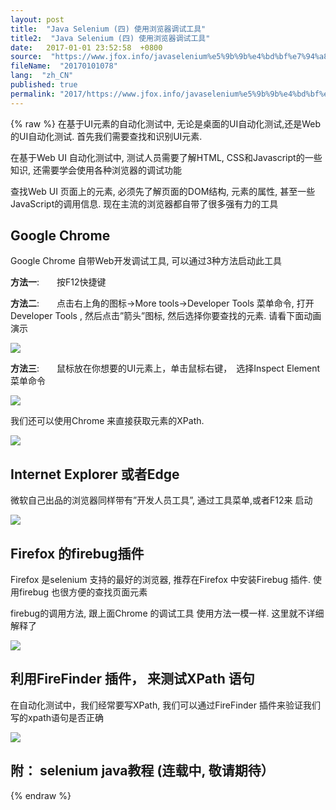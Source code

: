 ```yaml
---
layout: post
title:  "Java Selenium (四) 使用浏览器调试工具"
title2:  "Java Selenium (四) 使用浏览器调试工具"
date:   2017-01-01 23:52:58  +0800
source:  "https://www.jfox.info/javaselenium%e5%9b%9b%e4%bd%bf%e7%94%a8%e6%b5%8f%e8%a7%88%e5%99%a8%e8%b0%83%e8%af%95%e5%b7%a5%e5%85%b7.html"
fileName:  "20170101078"
lang:  "zh_CN"
published: true
permalink: "2017/https://www.jfox.info/javaselenium%e5%9b%9b%e4%bd%bf%e7%94%a8%e6%b5%8f%e8%a7%88%e5%99%a8%e8%b0%83%e8%af%95%e5%b7%a5%e5%85%b7.html"
---
```

{% raw %}
在基于UI元素的自动化测试中, 无论是桌面的UI自动化测试,还是Web的UI自动化测试. 首先我们需要查找和识别UI元素.

在基于Web UI 自动化测试中, 测试人员需要了解HTML, CSS和Javascript的一些知识, 还需要学会使用各种浏览器的调试功能

查找Web UI 页面上的元素, 必须先了解页面的DOM结构, 元素的属性, 甚至一些JavaScript的调用信息. 现在主流的浏览器都自带了很多强有力的工具

## Google Chrome

Google Chrome 自带Web开发调试工具, 可以通过3种方法启动此工具

**方法一**:　　按F12快捷键

**方法二**:　　点击右上角的图标->More tools->Developer Tools 菜单命令, 打开Developer Tools , 然后点击”箭头”图标, 然后选择你要查找的元素. 请看下面动画演示

![](1bb3047.gif)

**方法三**:　　鼠标放在你想要的UI元素上，单击鼠标右键，　选择Inspect Element菜单命令

![](d521d8a.gif)

我们还可以使用Chrome 来直接获取元素的XPath.

![](06d9d48.png)

## Internet Explorer 或者Edge

微软自己出品的浏览器同样带有”开发人员工具”, 通过工具菜单,或者F12来 启动

![](d450a7c.png)

## Firefox 的firebug插件

Firefox 是selenium 支持的最好的浏览器, 推荐在Firefox 中安装Firebug 插件. 使用firebug 也很方便的查找页面元素

firebug的调用方法, 跟上面Chrome 的调试工具 使用方法一模一样. 这里就不详细解释了

![](8fcfca5.gif)

## 利用FireFinder 插件， 来测试XPath 语句

在自动化测试中，我们经常要写XPath, 我们可以通过FireFinder 插件来验证我们写的xpath语句是否正确

![](0a82861.gif)

## 附： selenium java教程 (连载中, 敬请期待）
{% endraw %}
